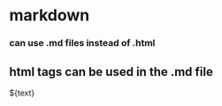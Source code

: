 # markdown

### can use .md files instead of .html

<h2>html tags can be used in the .md file</h2>
<p>${text}</p>
